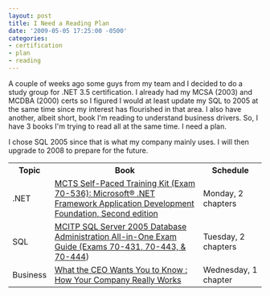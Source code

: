 ```yaml
---
layout: post
title: I Need a Reading Plan
date: '2009-05-05 17:25:00 -0500'
categories:
- certification
- plan
- reading
---
```

A couple of weeks ago some guys from my team and I decided to do a study group for .NET 3.5 certification. I already had my MCSA (2003) and MCDBA (2000) certs so I figured I would at least update my SQL to 2005 at the same time since my interest has flourished in that area. I also have another, albeit short, book I'm reading to understand business drivers. So, I have 3 books I'm trying to read all at the same time. I need a plan.

I chose SQL 2005 since that is what my company mainly uses. I will then upgrade to 2008 to prepare for the future.
<table>
<tbody></tbody>
<tbody>
<tr>
<th>Topic</th>
<th>Book</th>
<th>Schedule</th>
</tr>
<tr>
<td>.NET</td>
<td><a href="http://www.amazon.com/gp/product/0735626197/">MCTS Self-Paced Training Kit (Exam 70-536): Microsoft&reg; .NET Framework Application Development Foundation, Second edition</a></td>
<td>Monday, 2 chapters</td>
</tr>
<tr>
<td>SQL</td>
<td><a href="http://www.amazon.com/gp/product/0071496092/">MCITP SQL Server 2005 Database Administration All-in-One Exam Guide (Exams 70-431, 70-443, &amp; 70-444</a>)</td>
<td>Tuesday, 2 chapters</td>
</tr>
<tr>
<td>Business</td>
<td><a href="http://www.amazon.com/gp/product/0609608398/">What the CEO Wants You to Know : How Your Company Really Works</a></td>
<td>Wednesday, 1 chapter</td>
</tr>
</tbody>
</table>
